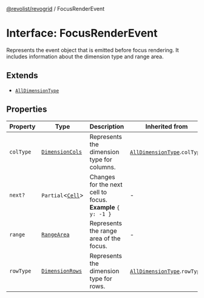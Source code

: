 [@revolist/revogrid](README.md) / FocusRenderEvent

# Interface: FocusRenderEvent

Represents the event object that is emitted before focus rendering.
It includes information about the dimension type and range area.

## Extends

- [`AllDimensionType`](Interface.AllDimensionType.md)

## Properties

| Property | Type | Description | Inherited from | Defined in |
| ------ | ------ | ------ | ------ | ------ |
| `colType` | [`DimensionCols`](TypeAlias.DimensionCols.md) | Represents the dimension type for columns. | [`AllDimensionType`](Interface.AllDimensionType.md).`colType` | [src/types/interfaces.ts:732](https://github.com/revolist/revogrid/blob/74012ec30398bf39d0acc929bd7f7963856aba4e/src/types/interfaces.ts#L732) |
| `next?` | `Partial`\<[`Cell`](Interface.Cell.md)\> | Changes for the next cell to focus. **Example** `{ y: -1 }` | - | [src/types/interfaces.ts:754](https://github.com/revolist/revogrid/blob/74012ec30398bf39d0acc929bd7f7963856aba4e/src/types/interfaces.ts#L754) |
| `range` | [`RangeArea`](TypeAlias.RangeArea.md) | Represents the range area of the focus. | - | [src/types/interfaces.ts:749](https://github.com/revolist/revogrid/blob/74012ec30398bf39d0acc929bd7f7963856aba4e/src/types/interfaces.ts#L749) |
| `rowType` | [`DimensionRows`](TypeAlias.DimensionRows.md) | Represents the dimension type for rows. | [`AllDimensionType`](Interface.AllDimensionType.md).`rowType` | [src/types/interfaces.ts:727](https://github.com/revolist/revogrid/blob/74012ec30398bf39d0acc929bd7f7963856aba4e/src/types/interfaces.ts#L727) |
